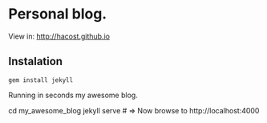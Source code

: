 # Personal blog.
View in: <http://hacost.github.io>

## Instalation

    gem install jekyll

Running in seconds my  awesome blog.
   
   cd my_awesome_blog
    jekyll serve
    # => Now browse to http://localhost:4000


